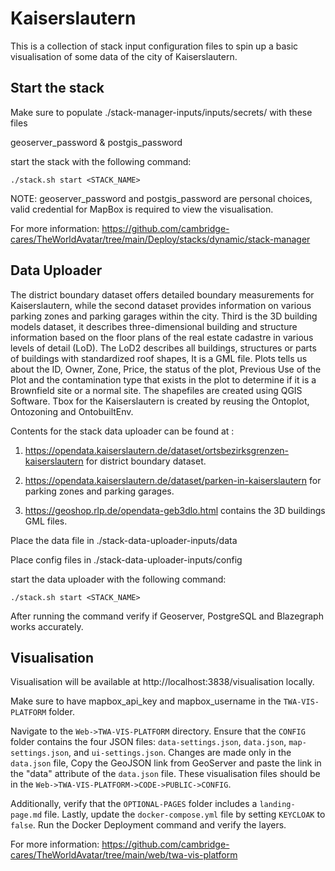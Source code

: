 # Kaiserslautern

This is a collection of stack input configuration files to spin up a basic visualisation of some data of the city of Kaiserslautern.

## Start the stack

Make sure to populate ./stack-manager-inputs/inputs/secrets/ with these files

geoserver_password & postgis_password

start the stack with the following command:

```
./stack.sh start <STACK_NAME>
```

NOTE: geoserver_password and postgis_password are personal choices, valid credential for MapBox is required to view the visualisation.

For more information: https://github.com/cambridge-cares/TheWorldAvatar/tree/main/Deploy/stacks/dynamic/stack-manager

## Data Uploader

The district boundary dataset offers detailed boundary measurements for Kaiserslautern, while the second dataset provides information on various parking zones and parking garages within the city. Third is the 3D building models dataset, it describes three-dimensional building and structure information based on the floor plans of the real estate cadastre in various levels of detail (LoD). The LoD2 describes all buildings, structures or parts of buildings with standardized roof shapes, It is a GML file. Plots tells us about the ID, Owner, Zone, Price, the status of the plot, Previous Use of the Plot and the contamination type that exists in the plot to determine if it is a Brownfield site or a normal site. The shapefiles are created using QGIS Software. Tbox for the Kaiserslautern is created by reusing the Ontoplot, Ontozoning and OntobuiltEnv.

Contents for the stack data uploader can be found at :
1. https://opendata.kaiserslautern.de/dataset/ortsbezirksgrenzen-kaiserslautern for district boundary dataset.

2. https://opendata.kaiserslautern.de/dataset/parken-in-kaiserslautern for parking zones and parking garages.

3. https://geoshop.rlp.de/opendata-geb3dlo.html contains the 3D buildings GML files.

Place the data file in ./stack-data-uploader-inputs/data

Place config files in ./stack-data-uploader-inputs/config


start the data uploader with the following command:

```
./stack.sh start <STACK_NAME>
```
After running the command verify if Geoserver, PostgreSQL and Blazegraph works accurately.  

## Visualisation

Visualisation will be available at http://localhost:3838/visualisation locally. 

Make sure to have mapbox_api_key and mapbox_username in the `TWA-VIS-PLATFORM` folder.


Navigate to the `Web->TWA-VIS-PLATFORM` directory. Ensure that the `CONFIG` folder contains the four JSON files: `data-settings.json`, `data.json`, `map-settings.json`, and `ui-settings.json`. Changes are made only in the `data.json` file, Copy the GeoJSON link from GeoServer and paste the link in the "data" attribute of the  `data.json` file. These visualisation files should be in the `Web->TWA-VIS-PLATFORM->CODE->PUBLIC->CONFIG`.

Additionally, verify that the `OPTIONAL-PAGES` folder includes a `landing-page.md` file. Lastly, update the `docker-compose.yml` file by setting `KEYCLOAK` to `false`.
Run the Docker Deployment command and verify the layers.

For more information: https://github.com/cambridge-cares/TheWorldAvatar/tree/main/web/twa-vis-platform

